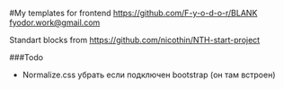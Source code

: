 #My templates for frontend
https://github.com/F-y-o-d-o-r/BLANK  
fyodor.work@gmail.com

Standart blocks from https://github.com/nicothin/NTH-start-project




###Todo
* Normalize.css убрать если подключен bootstrap (он там встроен)